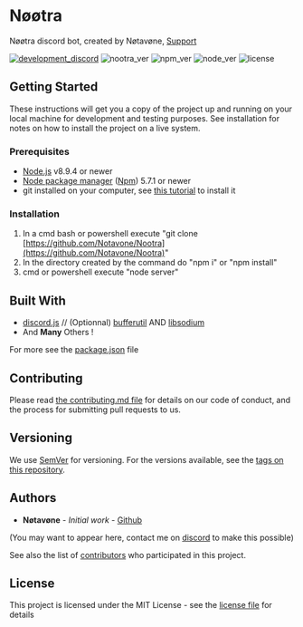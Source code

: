 # Nøøtra

Nøøtra discord bot, created by Nøtavøne, [Support](http://discord.gg/VucSArh)

[![development_discord](https://discordapp.com/api/guilds/416532107939151872/widget.png?style=shield)](https://discord.gg/cSejg) ![nootra_ver](https://img.shields.io/badge/Nøøtra-2.0.0-0-blue.svg) ![npm_ver](https://img.shields.io/badge/npm-5.7.1-blue.svg) ![node_ver](https://img.shields.io/badge/node-8.9.4-blue.svg) ![license](https://img.shields.io/badge/license-MIT-red.svg)

## Getting Started

These instructions will get you a copy of the project up and running on your local machine for development and testing purposes. See installation for notes on how to install the project on a live system.

### Prerequisites

* [Node.js](https://nodejs.org/en/download/) v8.9.4 or newer
* [Node package manager](https://www.npmjs.com/get-npm) ([Npm](https://www.npmjs.com/get-npm)) 5.7.1 or newer
* git installed on your computer, see [this tutorial](https://git-scm.com/book/en/v2/Getting-Started-Installing-Git) to install it

### Installation

1. In a cmd bash or powershell execute "git clone [https://github.com/Notavone/Nootra](https://github.com/Notavone/Nootra)"
2. In the directory created by the command do "npm i" or "npm install"
3. cmd or powershell execute "node server"

## Built With

* [discord.js](https://www.npmjs.com/package/discord.js) // (Optionnal) [bufferutil](https://www.npmjs.com/package/bufferutil) AND [libsodium](https://www.npmjs.com/package/libsodium)
* And **Many** Others !

For more see the [package.json](package.json) file

## Contributing

Please read [the contributing.md file](CONTRIBUTING.md) for details on our code of conduct, and the process for submitting pull requests to us.

## Versioning

We use [SemVer](http://semver.org/) for versioning. For the versions available, see the [tags on this repository](https://github.com/notavone/nootra/tags).

## Authors

* **Nøtavøne** - *Initial work* - [Github](https://github.com/notavone)

(You may want to appear here, contact me on [discord](http://discord.gg/VucSArh) to make this possible)

See also the list of [contributors](https://github.com/notavone/Nootra/contributors) who participated in this project.

## License

This project is licensed under the MIT License - see the [license file](LICENSE) for details
